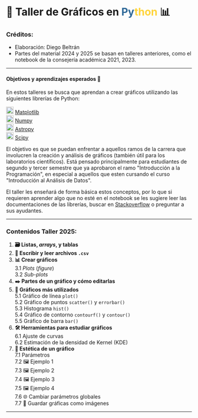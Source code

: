 # 🔭 **Taller de Gráficos en <span style="color:#306998">Py</span><span style="color:#FFD43B">thon</span>** 📊

### Créditos:
- Elaboración: Diego Beltrán
- Partes del material 2024 y 2025 se basan en talleres anteriores, como el notebook de la consejería académica 2021, 2023.

---
#### Objetivos y aprendizajes esperados 🤠
En estos talleres se busca que aprendan a crear gráficos utilizando las siguientes librerías de Python:

<img src="https://upload.wikimedia.org/wikipedia/commons/8/84/Matplotlib_icon.svg" height="20"> [Matplotlib](https://matplotlib.org)\
<img src="https://www.svgrepo.com/show/354127/numpy.svg" height="20"> [Numpy](https://numpy.org)\
<img src="https://raw.githubusercontent.com/astropy/astropy-logo/981ac2151acbce71c8979af6d54594d9c5825353/astropy_logo_notext.svg" height="20">
[Astropy](https://www.astropy.org)\
<img src="https://upload.wikimedia.org/wikipedia/commons/b/b2/SCIPY_2.svg" height="20"> [Scipy](https://scipy.org)

El objetivo es que se puedan enfrentar a aquellos ramos de la carrera que involucren la creación y análisis de gráficos
(también útil para los laboratorios científicos). Está pensado principalmente para estudiantes de segundo y tercer semestre que ya aprobaron
el ramo "Introducción a la Programación", en especial a aquellos que esten cursando el curso "Introducción al Análisis de Datos".

El taller les enseñará de forma básica estos conceptos, por lo que si requieren aprender algo que no esté en el notebook se les sugiere leer
las documentaciones de las librerías, buscar en [Stackoverflow](https://stackoverflow.com/questions) o preguntar a sus ayudantes. 

---
### Contenidos Taller 2025:
1. **🗃️ Listas, *arrays*, y tablas**
2. **📃 Escribir y leer archivos `.csv`**
3. **📊 Crear gráficos**\
    3.1 *Plots* (*figure*)\
    3.2 *Sub-plots*
4. **✒️ Partes de un gráfico y cómo editarlas**
5. **👑 Gráficos más utilizados**\
    5.1 Gráfico de línea `plot()`\
    5.2 Gráfico de puntos `scatter()` y `errorbar()`\
    5.3 Histograma `hist()`\
    5.4 Gráfico de contorno `contourf()` y `contour()`\
    5.5 Gráfico de barra `bar()`
6. **🛠️ Herramientas para estudiar gráficos**\
    6.1 Ajuste de curvas\
    6.2 Estimación de la densidad de Kernel (KDE)
7. **🎀 Estética de un gráfico**\
    7.1 Parámetros\
    7.2 🖼️ Ejemplo 1\
    7.3 🖼️ Ejemplo 2\
    7.4 🖼️ Ejemplo 3\
    7.5 🖼️ Ejemplo 4\
    7.6 🌐 Cambiar parámetros globales\
    7.7 💾 Guardar gráficas como imágenes
---
